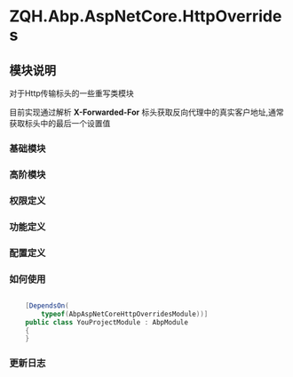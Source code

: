 # ZQH.Abp.AspNetCore.HttpOverrides

## 模块说明

对于Http传输标头的一些重写类模块  

目前实现通过解析 **X-Forwarded-For** 标头获取反向代理中的真实客户地址,通常获取标头中的最后一个设置值  

### 基础模块  

### 高阶模块  

### 权限定义  

### 功能定义  

### 配置定义  

### 如何使用


```csharp

    [DependsOn(
        typeof(AbpAspNetCoreHttpOverridesModule))]
    public class YouProjectModule : AbpModule
    {
    }

```

### 更新日志 

